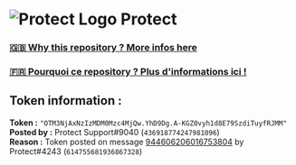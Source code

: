 # ![Protect Logo](https://i.imgur.com/5ovpCPg.png) Protect

### [🇬🇧 Why this repository ? More infos here](https://github.com/protect-github-bot/token-reset/blob/main/README.md)

### [🇫🇷 Pourquoi ce repository ? Plus d'informations ici !](https://github.com/protect-github-bot/token-reset/blob/main/FR_README.md)

## Token information :
**Token :** `"OTM3NjAxNzIzMDM0Mzc4MjQw.YhD9Dg.A-KGZ0vyh1d8E79SzdiTuyfRJMM"`\
**Posted by :** Protect Support#9040 (`436918774247981096`)\
**Reason :** Token posted on message [944606206016753804](https://discord.com/channels/835179952500113459/881108454226399292/944606206016753804) by Protect#4243 (`614755681936867328`)